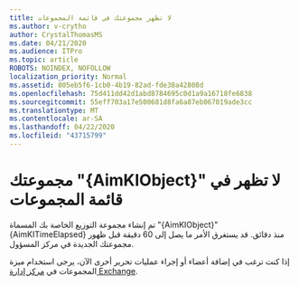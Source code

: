 ```yaml
---
title: لا تظهر مجموعتك في قائمة المجموعات
ms.author: v-crytho
author: CrystalThomasMS
ms.date: 04/21/2020
ms.audience: ITPro
ms.topic: article
ROBOTS: NOINDEX, NOFOLLOW
localization_priority: Normal
ms.assetid: 805eb5f6-1cb0-4b19-82ad-fde38a42808d
ms.openlocfilehash: 75d411dd42d1abd8784695c0d1a9a16718fe6838
ms.sourcegitcommit: 55eff703a17e500681d8fa6a87eb067019ade3cc
ms.translationtype: MT
ms.contentlocale: ar-SA
ms.lasthandoff: 04/22/2020
ms.locfileid: "43715799"
---
```

# <a name="your-group-aimkiobject-not-showing-in-groups-list"></a>مجموعتك "{AimKIObject}" لا تظهر في قائمة المجموعات

تم إنشاء مجموعة التوزيع الخاصة بك المسماة "{AimKIObject}" {AimKITimeElapsed} منذ دقائق. قد يستغرق الأمر ما يصل إلى 60 دقيقة قبل ظهور مجموعتك الجديدة في مركز المسؤول.
  
إذا كنت ترغب في إضافة أعضاء أو إجراء عمليات تحرير أخرى الآن، يرجى استخدام ميزة المجموعات في [مركز إدارة Exchange](https://outlook.office365.com/ecp/?rfr=Admin_o365&amp;exsvurl=1&amp;mkt=en-US.aspx).
  

